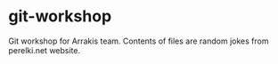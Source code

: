 # git-workshop

Git workshop for Arrakis team.
Contents of files are random jokes from perelki.net website.
